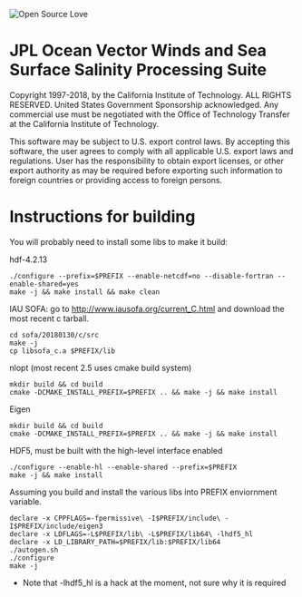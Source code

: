 ![Open Source Love](https://badges.frapsoft.com/os/v1/open-source.png?v=103)
# JPL Ocean Vector Winds and Sea Surface Salinity Processing Suite

Copyright 1997-2018, by the California Institute of Technology. ALL RIGHTS RESERVED. United States Government Sponsorship acknowledged. Any commercial use must be negotiated with the Office of Technology Transfer at the California Institute of Technology.

This software may be subject to U.S. export control laws. By accepting this software, the user agrees to comply with all applicable U.S. export laws and regulations. User has the responsibility to obtain export licenses, or other export authority as may be required before exporting such information to foreign countries or providing access to foreign persons.

# Instructions for building

You will probably need to install some libs to make it build:

hdf-4.2.13
```
./configure --prefix=$PREFIX --enable-netcdf=no --disable-fortran --enable-shared=yes
make -j && make install && make clean
```

IAU SOFA:
go to http://www.iausofa.org/current_C.html and download the most recent c tarball.
```
cd sofa/20180130/c/src 
make -j
cp libsofa_c.a $PREFIX/lib
```

nlopt (most recent 2.5 uses cmake build system)
```
mkdir build && cd build
cmake -DCMAKE_INSTALL_PREFIX=$PREFIX .. && make -j && make install
```
Eigen
```
mkdir build && cd build
cmake -DCMAKE_INSTALL_PREFIX=$PREFIX .. && make -j && make install
```

HDF5, must be built with the high-level interface enabled
```
./configure --enable-hl --enable-shared --prefix=$PREFIX
make -j && make install
```

Assuming you build and install the various libs into PREFIX enviornment variable.
```
declare -x CPPFLAGS=-fpermissive\ -I$PREFIX/include\ -I$PREFIX/include/eigen3
declare -x LDFLAGS=-L$PREFIX/lib\ -L$PREFIX/lib64\ -lhdf5_hl
declare -x LD_LIBRARY_PATH=$PREFIX/lib:$PREFIX/lib64
./autogen.sh
./configure
make -j
```
* Note that -lhdf5_hl is a hack at the moment, not sure why it is required
